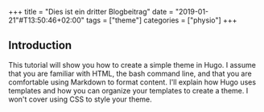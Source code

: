 +++
title = "Dies ist ein dritter Blogbeitrag"
date = "2019-01-21"#T13:50:46+02:00"
tags = ["theme"]
categories = ["physio"]
+++

## Introduction

This tutorial will show you how to create a simple theme in Hugo. I assume that you are familiar with HTML, the bash command line, and that you are comfortable using Markdown to format content. I'll explain how Hugo uses templates and how you can organize your templates to create a theme. I won't cover using CSS to style your theme.